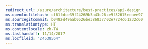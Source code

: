 ```yaml
---
redirect_url: /azure/architecture/best-practices/api-design
ms.openlocfilehash: cf61fdce39f24269b5a43c26ce9f32615eeaee97
ms.sourcegitcommit: b0482d49aab0526be386837702e7724c61232c60
ms.translationtype: HT
ms.contentlocale: zh-TW
ms.lasthandoff: 11/14/2017
ms.locfileid: "24538564"
---
```

